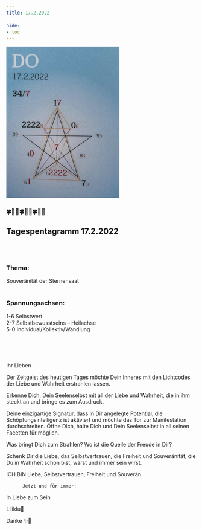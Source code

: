 ```yaml
---
title: 17.2.2022

hide:
- toc
---
```



<style>
img {
  width: 300px;
  max-width: 99%
}
</style>

![](../img/2022-02-17.png)

### 🍀🦋💚🍀🦋💚🍀🦋💚

## **Tagespentagramm 17.2.2022**
<br><br>
### **Thema:**
Souveränität der Sternensaat
<br><br>

### **Spannungsachsen:**
1-6 Selbstwert  
2-7 Selbstbewusstseins – Heilachse  
5-0 Individual/Kollektiv/Wandlung

<br><br><br>

Ihr Lieben

Der Zeitgeist des heutigen Tages möchte Dein Inneres mit den Lichtcodes der Liebe und Wahrheit erstrahlen lassen.

Erkenne Dich, Dein Seelenselbst mit all der Liebe und Wahrheit, die in ihm steckt an und bringe es zum Ausdruck.

Deine einzigartige Signatur, dass in Dir angelegte Potential, die Schöpfungsintelligenz ist aktiviert und möchte das Tor zur Manifestation durchschreiten. Öffne Dich, halte Dich und Dein Seelenselbst in all seinen Facetten für möglich.

Was bringt Dich zum Strahlen?
Wo ist die Quelle der Freude in Dir?

Schenk Dir die Liebe, das Selbstvertrauen, die Freiheit  und Souveränität, die Du in Wahrheit schon bist, warst und immer sein wirst.

ICH BIN Liebe, Selbstvertrauen, Freiheit und Souverän.

          Jetzt und für immer!


In Liebe zum Sein

Liliklu🦋

Danke ✨🧚
